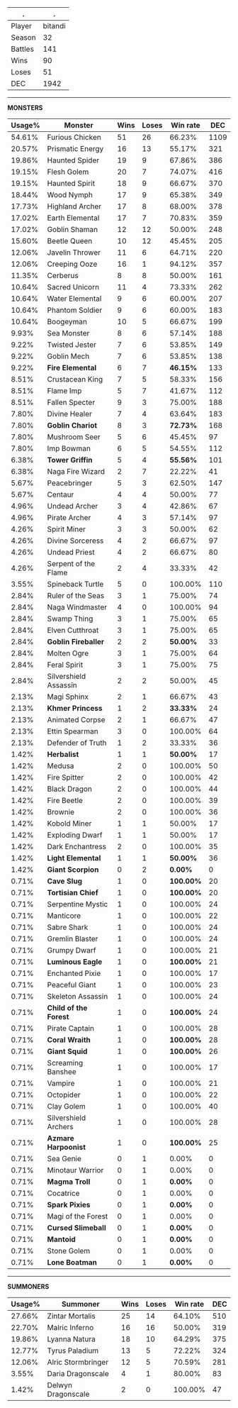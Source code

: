 .|.
|-|-
Player|bitandi
Season|32
Battles|141
Wins|90
Loses|51
DEC|1942

---
**MONSTERS**

Usage%|Monster|Wins|Loses|Win rate|DEC|
-|-|-|-|-|-|
54.61%|Furious Chicken|51|26|66.23%|1109|
20.57%|Prismatic Energy|16|13|55.17%|321|
19.86%|Haunted Spider|19|9|67.86%|386|
19.15%|Flesh Golem|20|7|74.07%|416|
19.15%|Haunted Spirit|18|9|66.67%|370|
18.44%|Wood Nymph|17|9|65.38%|349|
17.73%|Highland Archer|17|8|68.00%|378|
17.02%|Earth Elemental|17|7|70.83%|359|
17.02%|Goblin Shaman|12|12|50.00%|248|
15.60%|Beetle Queen|10|12|45.45%|205|
12.06%|Javelin Thrower|11|6|64.71%|220|
12.06%|Creeping Ooze|16|1|94.12%|357|
11.35%|Cerberus|8|8|50.00%|161|
10.64%|Sacred Unicorn|11|4|73.33%|262|
10.64%|Water Elemental|9|6|60.00%|207|
10.64%|Phantom Soldier|9|6|60.00%|183|
10.64%|Boogeyman|10|5|66.67%|199|
9.93%|Sea Monster|8|6|57.14%|188|
9.22%|Twisted Jester|7|6|53.85%|149|
9.22%|Goblin Mech|7|6|53.85%|138|
9.22%|**Fire Elemental**|6|7|**46.15%**|133|
8.51%|Crustacean King|7|5|58.33%|156|
8.51%|Flame Imp|5|7|41.67%|112|
8.51%|Fallen Specter|9|3|75.00%|188|
7.80%|Divine Healer|7|4|63.64%|183|
7.80%|**Goblin Chariot**|8|3|**72.73%**|168|
7.80%|Mushroom Seer|5|6|45.45%|97|
7.80%|Imp Bowman|6|5|54.55%|112|
6.38%|**Tower Griffin**|5|4|**55.56%**|101|
6.38%|Naga Fire Wizard|2|7|22.22%|41|
5.67%|Peacebringer|5|3|62.50%|147|
5.67%|Centaur|4|4|50.00%|77|
4.96%|Undead Archer|3|4|42.86%|67|
4.96%|Pirate Archer|4|3|57.14%|97|
4.26%|Spirit Miner|3|3|50.00%|62|
4.26%|Divine Sorceress|4|2|66.67%|97|
4.26%|Undead Priest|4|2|66.67%|80|
4.26%|Serpent of the Flame|2|4|33.33%|42|
3.55%|Spineback Turtle|5|0|100.00%|110|
2.84%|Ruler of the Seas|3|1|75.00%|74|
2.84%|Naga Windmaster|4|0|100.00%|94|
2.84%|Swamp Thing|3|1|75.00%|65|
2.84%|Elven Cutthroat|3|1|75.00%|65|
2.84%|**Goblin Fireballer**|2|2|**50.00%**|33|
2.84%|Molten Ogre|3|1|75.00%|64|
2.84%|Feral Spirit|3|1|75.00%|75|
2.84%|Silvershield Assassin|2|2|50.00%|45|
2.13%|Magi Sphinx|2|1|66.67%|43|
2.13%|**Khmer Princess**|1|2|**33.33%**|24|
2.13%|Animated Corpse|2|1|66.67%|47|
2.13%|Ettin Spearman|3|0|100.00%|64|
2.13%|Defender of Truth|1|2|33.33%|36|
1.42%|**Herbalist**|1|1|**50.00%**|17|
1.42%|Medusa|2|0|100.00%|50|
1.42%|Fire Spitter|2|0|100.00%|42|
1.42%|Black Dragon|2|0|100.00%|44|
1.42%|Fire Beetle|2|0|100.00%|39|
1.42%|Brownie|2|0|100.00%|36|
1.42%|Kobold Miner|1|1|50.00%|17|
1.42%|Exploding Dwarf|1|1|50.00%|17|
1.42%|Dark Enchantress|2|0|100.00%|35|
1.42%|**Light Elemental**|1|1|**50.00%**|36|
1.42%|**Giant Scorpion**|0|2|**0.00%**|0|
0.71%|**Cave Slug**|1|0|**100.00%**|20|
0.71%|**Tortisian Chief**|1|0|**100.00%**|20|
0.71%|Serpentine Mystic|1|0|100.00%|24|
0.71%|Manticore|1|0|100.00%|22|
0.71%|Sabre Shark|1|0|100.00%|24|
0.71%|Gremlin Blaster|1|0|100.00%|24|
0.71%|Grumpy Dwarf|1|0|100.00%|21|
0.71%|**Luminous Eagle**|1|0|**100.00%**|21|
0.71%|Enchanted Pixie|1|0|100.00%|17|
0.71%|Peaceful Giant|1|0|100.00%|23|
0.71%|Skeleton Assassin|1|0|100.00%|24|
0.71%|**Child of the Forest**|1|0|**100.00%**|24|
0.71%|Pirate Captain|1|0|100.00%|28|
0.71%|**Coral Wraith**|1|0|**100.00%**|28|
0.71%|**Giant Squid**|1|0|**100.00%**|26|
0.71%|Screaming Banshee|1|0|100.00%|17|
0.71%|Vampire|1|0|100.00%|21|
0.71%|Octopider|1|0|100.00%|22|
0.71%|Clay Golem|1|0|100.00%|40|
0.71%|Silvershield Archers|1|0|100.00%|28|
0.71%|**Azmare Harpoonist**|1|0|**100.00%**|25|
0.71%|Sea Genie|0|1|0.00%|0|
0.71%|Minotaur Warrior|0|1|0.00%|0|
0.71%|**Magma Troll**|0|1|**0.00%**|0|
0.71%|Cocatrice|0|1|0.00%|0|
0.71%|**Spark Pixies**|0|1|**0.00%**|0|
0.71%|Magi of the Forest|0|1|0.00%|0|
0.71%|**Cursed Slimeball**|0|1|**0.00%**|0|
0.71%|**Mantoid**|0|1|**0.00%**|0|
0.71%|Stone Golem|0|1|0.00%|0|
0.71%|**Lone Boatman**|0|1|**0.00%**|0|

---
**SUMMONERS**

Usage%|Summoner|Wins|Loses|Win rate|DEC|
-|-|-|-|-|-|
27.66%|Zintar Mortalis|25|14|64.10%|510|
22.70%|Malric Inferno|16|16|50.00%|319|
19.86%|Lyanna Natura|18|10|64.29%|375|
12.77%|Tyrus Paladium|13|5|72.22%|324|
12.06%|Alric Stormbringer|12|5|70.59%|281|
3.55%|Daria Dragonscale|4|1|80.00%|83|
1.42%|Delwyn Dragonscale|2|0|100.00%|47|
